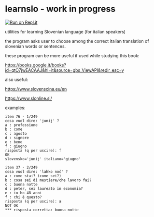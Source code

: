 # learnslo - work in progress

[![Run on Repl.it](https://repl.it/badge/github/marcotessarotto/learnslo)](https://repl.it/github/marcotessarotto/learnslo)

utilities for learning Slovenian language (for italian speakers)

the program asks user to choose among the correct italian translation of slovenian words or sentences.

these program can be more useful if used while studying this book:

https://books.google.it/books?id=qtO7jwEACAAJ&hl=it&source=gbs_ViewAPI&redir_esc=y


also useful:

https://www.slovenscina.eu/en

https://www.slonline.si/



examples:
```
item 76 - 1/249
cosa vuol dire: 'junij' ?
a : professione
b : come
c : agosto
d : signore
e : bene
f : giugno
risposta (q per uscire): f
OK
slovensko='junij' italiano='giugno'

item 37 - 2/249
cosa vuol dire: 'lahko noč' ?
a : come stai? (come sei?)
b : cosa sei di mestiere/che lavoro fai?
c : buona notte
d : peter, sei laureato in economia?
e : io ho 48 anni
f : chi è questo?
risposta (q per uscire): a
NOT OK
*** risposta corretta: buona notte
```